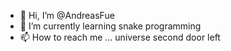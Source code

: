 - 👋 Hi, I’m @AndreasFue
- 🌱 I’m currently learning snake programming
- 📫 How to reach me ... universe second door left

<!---
AndreasFue/AndreasFue is a ✨ special ✨ repository because its `README.md` (this file) appears on your GitHub profile.
You can click the Preview link to take a look at your changes.
--->
